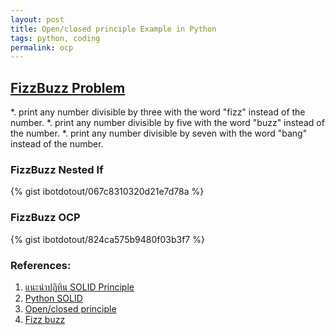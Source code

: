 ```yaml
---
layout: post
title: Open/closed principle Example in Python
tags: python, coding
permalink: ocp
---
```


## [FizzBuzz Problem](https://en.wikipedia.org/wiki/Fizz_buzz)
*. print any number divisible by three with the word "fizz" instead of
the number.
*. print any number divisible by five with the word "buzz" instead of
the number.
*. print any number divisible by seven with the word "bang" instead of
the number.

### FizzBuzz Nested If

{% gist ibotdotout/067c8310320d21e7d78a %}

### FizzBuzz OCP

{% gist ibotdotout/824ca575b9480f03b3f7 %}


### References:
1. [แนะนำปฏิทิน SOLID
   Principle](http://www.somkiat.cc/solid-principle-calendar/)
2. [Python SOLID](http://www.slideshare.net/DrTrucho/python-solid)
3. [Open/closed principle](https://en.wikipedia.org/wiki/Open/closed_principle)
4. [Fizz buzz](https://en.wikipedia.org/wiki/Fizz_buzz)
